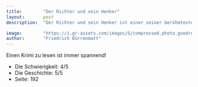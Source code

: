```yaml
---
title:        "Der Richter und sein Henker"
layout:       post
description:  "Der Richter und sein Henker ist einer seiner berühmtesten Romane - die Geschichte eines Mordes. Mit den reißerischen Mitteln einer Detektivstory erzählt er die Aufklärung einer Gewalttat an einem Polizeileutnant, den letzten Fall des totkranken Komissars Bärlach - die Geschichte einer hintergründigen Pointe."

image:        "https://i.gr-assets.com/images/S/compressed.photo.goodreads.com/books/1518001739l/610159._SY475_.jpg"
author:       "Friedrich Dürrenmatt"
---
```


<!---![richter](https://i.gr-assets.com/images/S/compressed.photo.goodreads.com/books/1518001739l/610159._SY475_.jpg "Richter")
--->
Einen Krimi zu lesen ist immer spannend!

* Die Schwierigkeit: 4/5 
* Die Geschichte: 5/5
* Seite: 192
 
